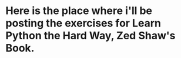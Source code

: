 # Here is the place where i'll be posting the exercises for Learn Python the Hard Way, Zed Shaw's Book.
